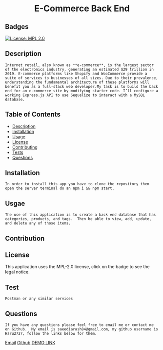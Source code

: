 
# <h1 align="center"> E-Commerce Back End</h1>

## Badges
    
[![License: MPL 2.0](https://img.shields.io/badge/License-MPL%202.0-brightgreen.svg)](https://opensource.org/licenses/MPL-2.0)

## Description

    Internet retail, also known as **e-commerce**, is the largest sector of the electronics industry, generating an estimated $29 trillion in 2019. E-commerce platforms like Shopify and WooCommerce provide a suite of services to businesses of all sizes. Due to their prevalence, understanding the fundamental architecture of these platforms will benefit you as a full-stack web developer.My task is to build the back end for an e-commerce site by modifying starter code. I’ll configure a working Express.js API to use Sequelize to interact with a MySQL database.

 

## Table of Contents

- [Description](#description)
- [Installation](#installation)
- [Usage](#usage)
- [License](#license)
- [Contributing](#contributing)
- [Tests](#tests)
- [Questions](#questions)



## Installation

    In order to install this app you have to clone the repository then open the server terminal do an npm i && npm start.  

## Usgae

    The use of this application is to create a back end database that has categories, products, and tags.  Then be able to view, add, update, and delete any of those items.

## Contribution

    

## License

  This application uses the MPL-2.0 license, click on the badge to see the legal notice.  

## Test

    Postman or any similar services

## Questions

    If you have any questions please feel free to email me or contact me on Github.  My email is saeediarash84@gmail.com, my github username is Haru2727, follow the links below for them.

<a href="mailto:saeediarash84@gmail.com">Email</a>
[Github](https://github.com/Haru2727)
[DEMO LINK](https://youtu.be/N7u_MshxQ0E)